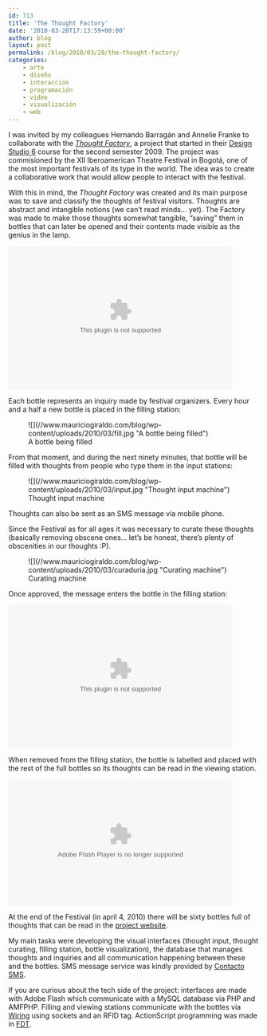 ```yaml
---
id: 713
title: 'The Thought Factory'
date: '2010-03-28T17:13:59+00:00'
author: blog
layout: post
permalink: /blog/2010/03/28/the-thought-factory/
categories:
    - arte
    - diseño
    - interacción
    - programación
    - video
    - visualización
    - web
---
```


I was invited by my colleagues Hernando Barragán and Annelie Franke to collaborate with the *[Thought Factory](http://loquesefabrica.com)*, a project that started in their [Design Studio 6](http://designblog.uniandes.edu.co/blogs/dise3135/) course for the second semester 2009. The project was commisioned by the XII Iberoamerican Theatre Festival in Bogotá, one of the most important festivals of its type in the world. The idea was to create a collaborative work that would allow people to interact with the festival.

With this in mind, the *Thought Factory* was created and its main purpose was to save and classify the thoughts of festival visitors. Thoughts are abstract and intangible notions (we can’t read minds… yet). The Factory was made to make those thoughts somewhat tangible, “saving” them in bottles that can later be opened and their contents made visible as the genius in the lamp.

<object classid="clsid:02bf25d5-8c17-4b23-bc80-d3488abddc6b" codebase="http://www.apple.com/qtactivex/qtplugin.cab#version=6,0,2,0" height="288" width="450"><param name="autoplay" value="false"></param><param name="loop" value="false"></param><param name="controller" value="true"></param><param name="src" value="/blog/wp-content/uploads/2010/03/visualizador.m4v"></param><embed autoplay="false" controller="true" height="288" loop="false" src="/blog/wp-content/uploads/2010/03/visualizador.m4v" type="video/quicktime" width="450"></embed></object>

Each bottle represents an inquiry made by festival organizers. Every hour and a half a new bottle is placed in the filling station:

<figure aria-describedby="caption-attachment-705" class="wp-caption alignnone" id="attachment_705" style="width: 450px">![](//www.mauriciogiraldo.com/blog/wp-content/uploads/2010/03/fill.jpg "A bottle being filled")<figcaption class="wp-caption-text" id="caption-attachment-705">A bottle being filled</figcaption></figure>

From that moment, and during the next ninety minutes, that bottle will be filled with thoughts from people who type them in the input stations:

<figure aria-describedby="caption-attachment-703" class="wp-caption alignnone" id="attachment_703" style="width: 450px">![](//www.mauriciogiraldo.com/blog/wp-content/uploads/2010/03/input.jpg "Thought input machine")<figcaption class="wp-caption-text" id="caption-attachment-703">Thought input machine</figcaption></figure>

Thoughts can also be sent as an SMS message via mobile phone.

Since the Festival as for all ages it was necessary to curate these thoughts (basically removing obscene ones… let’s be honest, there’s plenty of obscenities in our thoughts :P).

<figure aria-describedby="caption-attachment-710" class="wp-caption alignnone" id="attachment_710" style="width: 450px">![](//www.mauriciogiraldo.com/blog/wp-content/uploads/2010/03/curaduria.jpg "Curating machine")<figcaption class="wp-caption-text" id="caption-attachment-710">Curating machine</figcaption></figure>

Once approved, the message enters the bottle in the filling station:

<object classid="clsid:02bf25d5-8c17-4b23-bc80-d3488abddc6b" codebase="http://www.apple.com/qtactivex/qtplugin.cab#version=6,0,2,0" height="288" width="450"><param name="autoplay" value="false"></param><param name="loop" value="false"></param><param name="controller" value="true"></param><param name="src" value="/blog/wp-content/uploads/2010/03/llenado.m4v"></param><embed autoplay="false" controller="true" height="288" loop="false" src="/blog/wp-content/uploads/2010/03/llenado.m4v" type="video/quicktime" width="450"></embed></object>

When removed from the filling station, the bottle is labelled and placed with the rest of the full bottles so its thoughts can be read in the viewing station.

<object classid="clsid:d27cdb6e-ae6d-11cf-96b8-444553540000" codebase="http://download.macromedia.com/pub/shockwave/cabs/flash/swflash.cab#version=6,0,40,0" height="253" width="450"><param name="data" value="http://www.flickr.com/apps/video/stewart.swf?v=71377"></param><param name="flashvars" value="intl_lang=en-us&photo_secret=721f3e0226&photo_id=4470994212"></param><param name="bgcolor" value="#000000"></param><param name="allowFullScreen" value="true"></param><param name="src" value="http://www.flickr.com/apps/video/stewart.swf?v=71377"></param><param name="allowfullscreen" value="true"></param><embed allowfullscreen="true" bgcolor="#000000" data="http://www.flickr.com/apps/video/stewart.swf?v=71377" flashvars="intl_lang=en-us&photo_secret=721f3e0226&photo_id=4470994212" height="253" src="//www.flickr.com/apps/video/stewart.swf?v=71377" type="application/x-shockwave-flash" width="450"></embed></object>

At the end of the Festival (in april 4, 2010) there will be sixty bottles full of thoughts that can be read in the [project website](http://loquesefabrica.com).

My main tasks were developing the visual interfaces (thought input, thought curating, filling station, bottle visualization), the database that manages thoughts and inquiries and all communication happening between these and the bottles. SMS message service was kindly provided by [Contacto SMS](http://www.contactosms.com.co).

If you are curious about the tech side of the project: interfaces are made with Adobe Flash which communicate with a MySQL database via PHP and AMFPHP. Filling and viewing stations communicate with the bottles via [Wiring](http://wiring.org.co/) using sockets and an RFID tag. ActionScript programming was made in [FDT](http://www.fdt.powerflasher.com/).